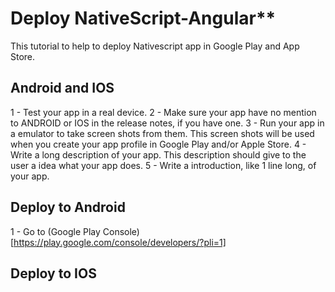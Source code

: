 # Deploy NativeScript-Angular\*\*

This tutorial to help to deploy Nativescript app in Google Play and App Store.

## Android and IOS

1 - Test your app in a real device.
2 - Make sure your app have no mention to ANDROID or IOS in the release notes, if you have one.
3 - Run your app in a emulator to take screen shots from them. This screen shots will be used when you create your
app profile in Google Play and/or Apple Store.
4 - Write a long description of your app. This description should give to the user a idea what your app does.
5 - Write a introduction, like 1 line long, of your app.

## Deploy to Android

1 - Go to (Google Play Console)[https://play.google.com/console/developers/?pli=1]

## Deploy to IOS
